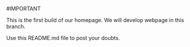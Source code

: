 #IMPORTANT

This is the first build of our homepage. We will develop webpage in this branch.

Use this README.md file to post your doubts.
